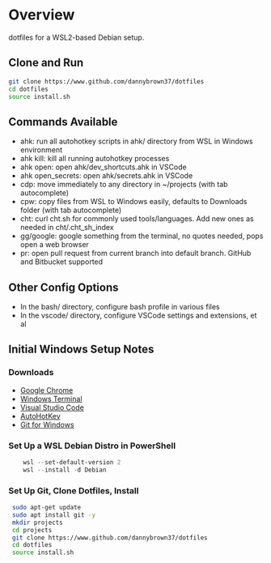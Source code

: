 # Overview

dotfiles for a WSL2-based Debian setup.

## Clone and Run

``` bash
git clone https://www.github.com/dannybrown37/dotfiles
cd dotfiles
source install.sh
```

## Commands Available

* ahk: run all autohotkey scripts in ahk/ directory from WSL in Windows environment
* ahk kill: kill all running autohotkey processes
* ahk open: open ahk/dev_shortcuts.ahk in VSCode
* ahk open_secrets: open ahk/secrets.ahk in VSCode
* cdp: move immediately to any directory in ~/projects (with tab autocomplete)
* cpw: copy files from WSL to Windows easily, defaults to Downloads folder (with tab autocomplete)
* cht: curl cht.sh for commonly used tools/languages. Add new ones as needed in cht/.cht_sh_index
* gg/google: google something from the terminal, no quotes needed, pops open a web browser
* pr: open pull request from current branch into default branch. GitHub and Bitbucket supported

## Other Config Options

* In the bash/ directory, configure bash profile in various files
* In the vscode/ directory, configure VSCode settings and extensions, et al

## Initial Windows Setup Notes

### Downloads

* [Google Chrome](https://www.google.com/search?q=google+chrome+download)
* [Windows Terminal](https://www.google.com/search?q=windows+terminal+download)
* [Visual Studio Code](https://www.google.com/search?q=vs+code+download)
* [AutoHotKey](https://www.autohotkey.com/download/)
* [Git for Windows](https://www.google.com/search?q=git+for+windows+download)

### Set Up a WSL Debian Distro in PowerShell

``` powershell
    wsl --set-default-version 2
    wsl --install -d Debian
```

### Set Up Git, Clone Dotfiles, Install

``` bash
 sudo apt-get update
 sudo apt install git -y
 mkdir projects
 cd projects
 git clone https://www.github.com/dannybrown37/dotfiles
 cd dotfiles
 source install.sh
```
